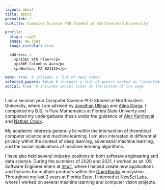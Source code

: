 ```yaml
---
layout: about
title: about
permalink: /
subtitle: Computer Science PhD Student at Northeastern University

profile:
  align: right
  image: me.jpeg
  image_circular: true

  address: >
    <p>ISEC 6th Floor</p>
    <p>805 Columbus Ave</p>
    <p>Boston, MA 021155</p>

news: true  # includes a list of news items
selected_papers: false # includes a list of papers marked as "selected={true}"
social: true  # includes social icons at the bottom of the page
---
```


I am a second-year Computer Science PhD Student at Northeastern University, where I am advised by [Jonathan Ullman](https://www.ccs.neu.edu/home/jullman/) and [Alina Oprea](https://www.ccs.neu.edu/home/alina/). I completed my B.S. in Pure Mathematics at Florida State Univerity and completed my undergaduate thesis under the guidance of [Alec Kercheval](https://www.math.fsu.edu/~kercheva/) and [Nathan Crock](https://www.sc.fsu.edu/people?uid=ndc08).

My academic interests generally lie within the intersection of theoretical computer science and machine learning. I am also interested in differential privacy within the context of deep learning, adversarial machine learning, and the social implications of machine learning algorithms.

I have also held several industry positions in both software engineering and data science. During the summers of 2020 and 2021, I worked as an iOS Software Engineer intern at [Intuit](https://www.intuit.com/), where I helped create new applications and features for multiple products within the [QuickBooks](https://quickbooks.intuit.com/) ecosystem. Throughout my last 2 years at Florida State, I interned at [NewSci Labs](https://labs.newsci.ai/), where I worked on several machine learning and computer vision projects.
